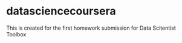 # datasciencecoursera
This is created for the first homework submission for Data Scitentist Toolbox
